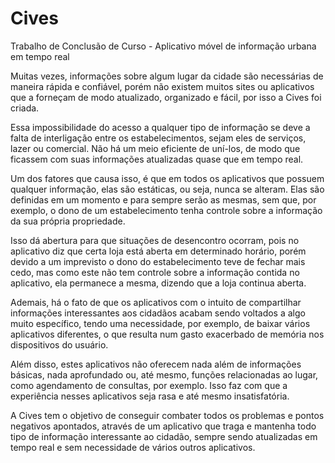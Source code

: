 # Cives
Trabalho de Conclusão de Curso - Aplicativo móvel de informação urbana em tempo real

Muitas vezes, informações sobre algum lugar da cidade são necessárias de maneira rápida e confiável, porém não existem muitos sites ou aplicativos que a forneçam de modo atualizado, organizado e fácil, por isso a Cives foi criada.

Essa impossibilidade do acesso a qualquer tipo de informação se deve a falta de interligação entre os estabelecimentos, sejam eles de serviços, lazer ou comercial. Não há um meio eficiente de uní-los, de modo que ficassem com suas informações atualizadas quase que em tempo real.

Um dos fatores que causa isso, é que em todos os aplicativos que possuem qualquer informação, elas são estáticas, ou seja, nunca se alteram. Elas são definidas em um momento e para sempre serão as mesmas, sem que, por exemplo, o dono de um estabelecimento tenha controle sobre a informação da sua própria propriedade.

Isso dá abertura para que situações de desencontro ocorram, pois no aplicativo diz que certa loja está aberta em determinado horário, porém devido a um imprevisto o dono do estabelecimento teve de fechar mais cedo, mas como este não tem controle sobre a informação contida no aplicativo, ela permanece a mesma, dizendo que a loja continua aberta.

Ademais, há o fato de que os aplicativos com o intuito de compartilhar informações interessantes aos cidadãos acabam sendo voltados a algo muito específico, tendo uma necessidade, por exemplo, de baixar vários aplicativos diferentes, o que resulta num gasto exacerbado de memória nos dispositivos do usuário.

Além disso, estes aplicativos não oferecem nada além de informações básicas, nada aprofundado ou, até mesmo, funções relacionadas ao lugar, como agendamento de consultas, por exemplo. Isso faz com que a experiência nesses aplicativos seja rasa e até mesmo insatisfatória.

A Cives tem o objetivo de conseguir combater todos os problemas e pontos negativos apontados, através de um aplicativo que traga e mantenha todo tipo de informação interessante ao cidadão,  sempre sendo atualizadas em tempo real e sem necessidade de vários outros aplicativos.
